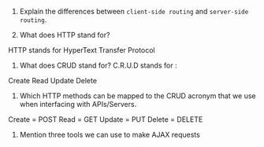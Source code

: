 1.  Explain the differences between `client-side routing` and `server-side routing`.

1.  What does HTTP stand for?

HTTP stands for HyperText Transfer Protocol

1.  What does CRUD stand for?
C.R.U.D stands for :

Create
Read
Update
Delete

1.  Which HTTP methods can be mapped to the CRUD acronym that we use when interfacing with APIs/Servers.

Create = POST
Read = GET
Update = PUT
Delete = DELETE

1.  Mention three tools we can use to make AJAX requests